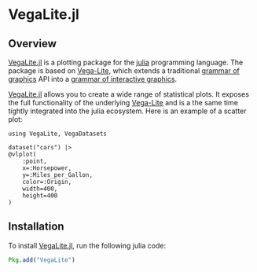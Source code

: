 # VegaLite.jl

## Overview

[VegaLite.jl](https://github.com/fredo-dedup/VegaLite.jl) is a plotting package for the [julia](https://julialang.org/) programming language. The package is based on [Vega-Lite](https://vega.github.io/vega-lite/), which extends a traditional [grammar of graphics](https://doi.org/10.1007/0-387-28695-0) API into a [grammar of interactive graphics](https://doi.org/10.1109/TVCG.2016.2599030).

[VegaLite.jl](https://github.com/fredo-dedup/VegaLite.jl) allows you to create a wide range of statistical plots. It exposes the full functionality of the underlying [Vega-Lite](https://vega.github.io/vega-lite/) and is a the same time tightly integrated into the julia ecosystem. Here is an example of a scatter plot:

```@example
using VegaLite, VegaDatasets

dataset("cars") |>
@vlplot(
    :point,
    x=:Horsepower,
    y=:Miles_per_Gallon,
    color=:Origin,
    width=400,
    height=400
)
```

## Installation

To install [VegaLite.jl](https://github.com/fredo-dedup/VegaLite.jl), run the following julia code:

```julia
Pkg.add("VegaLite")
```
